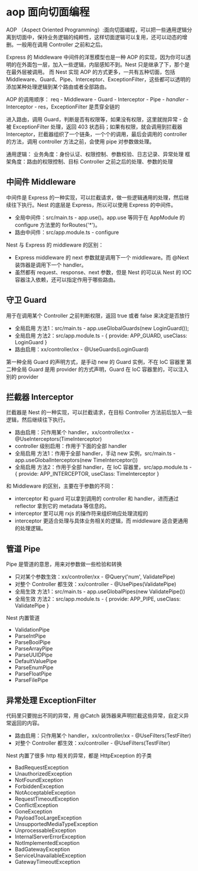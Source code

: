 # aop 面向切面编程

AOP （Aspect Oriented Programming）:面向切面编程，可以把一些通用逻辑分离到切面中，保持业务逻辑的纯粹性，这样切面逻辑可以复用，还可以动态的增删。一般用在调用 Controller 之前和之后。

Express 的 Middleware 中间件的洋葱模型也是一种 AOP 的实现，因为你可以透明的在外面包一层，加入一些逻辑，内层感知不到。Nest 只是继承了下，那个是在最外层被调用。
而 Nest 实现 AOP 的方式更多，一共有五种切面，包括 Middleware、Guard、Pipe、Interceptor、ExceptionFilter，这些都可以透明的添加某种处理逻辑到某个路由或者全部路由。

AOP 的调用顺序： req - Middleware - Guard - Interceptor - Pipe - *handler* - Interceptor - res，ExceptionFilter 是贯穿全链的

进入路由，调用 Guard，判断是否有权限等，如果没有权限，这里就抛异常 - 会被 ExceptionFilter 处理，返回 403 状态码；如果有权限，就会调用到拦截器 Interceptor，拦截器组织了一个链条，一个个的调用，最后会调用的 controller 的方法，调用 controller 方法之前，会使用 pipe 对参数做处理。

通用逻辑：
业务角度：身份认证、权限控制、参数校验、日志记录、异常处理
框架角度：路由的权限控制、目标 Controller 之前之后的处理、参数的处理

## 中间件 Middleware

中间件是 Express 的一种实现，可以拦截请求，做一些逻辑通用的处理，然后继续往下执行。Nest 的底层是 Express，所以可以使用 Express 的中间件。

- 全局中间件：src/main.ts - app.use()。app.use 等同于在 AppModule 的 configure 方法里的 forRoutes('*')。
- 路由中间件：src/app.module.ts - configure

Nest 与 Express 的 middleware 的区别：
- Express middleware 的 next 参数就是调用下一个 middleware。而 @Next 装饰器是调用下一个 handler。
- 虽然都有 request、response、next 参数，但是 Nest 的可以从 Nest 的 IOC 容器注入依赖，还可以指定作用于哪些路由。

## 守卫 Guard

用于在调用某个 Controller 之前判断权限，返回 true 或者 false 来决定是否放行

- 全局启用 方法1：src/main.ts - app.useGlobalGuards(new LoginGuard());
- 全局启用 方法2：src/app.module.ts - { provide: APP_GUARD, useClass: LoginGuard }
- 路由启用：xx/controller/xx - @UseGuards(LoginGuard)

第一种全局 Guard 的声明方式，是手动 new 的 Guard 实例，不在 IoC 容器里
第二种全局 Guard 是用 provider 的方式声明，Guard 在 IoC 容器里的，可以注入别的 provider

## 拦截器 Interceptor

拦截器是 Nest 的一种实现，可以拦截请求，在目标 Controller 方法前后加入一些逻辑，然后继续往下执行。

- 路由启用：只作用某个 handler，xx/controller/xx - @UseInterceptors(TimeInterceptor)
- controller 级别启用：作用于下面的全部 handler 
- 全局启用 方法1：作用于全部 handler，手动 new 实例，src/main.ts - app.useGlobalInterceptors(new TimeInterceptor())
- 全局启用 方法2：作用于全部 handler，在 IoC 容器里，src/app.module.ts - { provide: APP_INTERCEPTOR, useClass: TimeInterceptor }

和 Middleware 的区别，主要在于参数的不同：
- interceptor 和 guard 可以拿到调用的 controller 和 handler，进而通过 reflector 拿到它的 metadata 等信息的。
- interceptor 里可以用 rxjs 的操作符来组织响应处理流程的
- interceptor 更适合处理与具体业务相关的逻辑，而 middleware 适合更通用的处理逻辑。

## 管道 Pipe

Pipe 是管道的意思，用来对参数做一些检验和转换

- 只对某个参数生效：xx/controller/xx - @Query('num', ValidatePipe)
- 对整个 Controller 都生效：xx/controller - @UsePipes(ValidatePipe)
- 全局生效 方法1：src/main.ts - app.useGlobalPipes(new ValidatePipe())
- 全局生效 方法2：src/app.module.ts - { provide: APP_PIPE, useClass: ValidatePipe }

Nest 内置管道

- ValidationPipe
- ParseIntPipe
- ParseBoolPipe
- ParseArrayPipe
- ParseUUIDPipe
- DefaultValuePipe
- ParseEnumPipe
- ParseFloatPipe
- ParseFilePipe

## 异常处理 ExceptionFilter

代码里只要抛出不同的异常，用 @Catch 装饰器来声明拦截这些异常，自定义异常返回的内容。

- 路由启用：只作用某个 handler，xx/controller/xx - @UseFilters(TestFilter)
- 对整个 Controller 都生效：xx/controller - @UseFilters(TestFilter)

Nest 内置了很多 http 相关的异常，都是 HttpException 的子类

- BadRequestException
- UnauthorizedException
- NotFoundException
- ForbiddenException
- NotAcceptableException
- RequestTimeoutException
- ConflictException
- GoneException
- PayloadTooLargeException
- UnsupportedMediaTypeException
- UnprocessableException
- InternalServerErrorException
- NotImplementedException
- BadGatewayException
- ServiceUnavailableException
- GatewayTimeoutException
